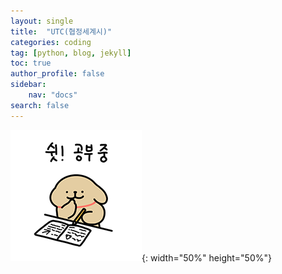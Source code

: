 ```yaml
---
layout: single
title:  "UTC(협정세계시)"
categories: coding
tag: [python, blog, jekyll]
toc: true
author_profile: false
sidebar:
    nav: "docs"
search: false
---
```


![retrieverStudy](../img/retrieverStudy.png){: width="50%" height="50%"}

<!-- # [KST(한국표준시)는 UTC(협정세계시)기준으로 +09:00의 시차가 있습니다](https://time.is/ko/UTC)
{: .notice--danger}

<div class="notice--success">
<h4>hello div class</h4>
<ul>
    <li>test num 1</li>
    <li>test num 2</li>
    <li>test num 3</li>
</ul>
</div>

**[helloworld]**
**hello world**
hello world

[button](https://google.com){: .btn .btn--danger}

{% include video id="svOWfkwaZOE" provider="youtube" %}

```python
class <ClassName>:

    <class_attribute_name> = <value>

    def __init__(self,<param1>, <param2>, ...):
        self.<attr1> = <param1>
        self.<attr2> = <param2>
        .
        .
        .
        # As many attributes as needed
    
   def <method_name>(self, <param1>, ...):
       <code>
       
   # As many methods as needed
```

## 이미지 목차
### 이미지 세부 목차1
image here
### 이미지 세부 목차2
image here
### 이미지 세부 목차3
image here



# second table
this begins second table -->
